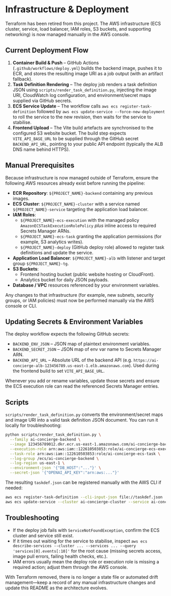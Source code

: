 # Infrastructure & Deployment

Terraform has been retired from this project. The AWS infrastructure (ECS cluster, service, load balancer, IAM roles, S3 buckets, and supporting networking) is now managed manually in the AWS console.

## Current Deployment Flow

1. **Container Build & Push** – GitHub Actions (`.github/workflows/deploy.yml`) builds the backend image, pushes it to ECR, and stores the resulting image URI as a job output (with an artifact fallback).
2. **Task Definition Rendering** – The deploy job renders a task definition JSON using `scripts/render_task_definition.py`, injecting the image URI, CloudWatch log configuration, and environment/secret maps supplied via GitHub secrets.
3. **ECS Service Update** – The workflow calls `aws ecs register-task-definition` followed by `aws ecs update-service --force-new-deployment` to roll the service to the new revision, then waits for the service to stabilise.
4. **Frontend Upload** – The Vite build artefacts are synchronised to the configured S3 website bucket. The build step expects `VITE_API_BASE_URL` to be supplied through the GitHub secret `BACKEND_API_URL`, pointing to your public API endpoint (typically the ALB DNS name behind HTTPS).

## Manual Prerequisites

Because infrastructure is now managed outside of Terraform, ensure the following AWS resources already exist before running the pipeline:

- **ECR Repository**: `${PROJECT_NAME}-backend` containing any previous images.
- **ECS Cluster**: `${PROJECT_NAME}-cluster` with a service named `${PROJECT_NAME}-service` targeting the application load balancer.
- **IAM Roles**:
  - `${PROJECT_NAME}-ecs-execution` with the managed policy `AmazonECSTaskExecutionRolePolicy` _plus_ inline access to required Secrets Manager ARNs.
  - `${PROJECT_NAME}-ecs-task` granting the application permissions (for example, S3 analytics writes).
  - `${PROJECT_NAME}-deploy` (GitHub deploy role) allowed to register task definitions and update the service.
- **Application Load Balancer**: `${PROJECT_NAME}-alb` with listener and target group `${PROJECT_NAME}-tg`.
- **S3 Buckets**:
  - Frontend hosting bucket (public website hosting or CloudFront).
  - Analytics bucket for daily JSON payloads.
- **Database / VPC** resources referenced by your environment variables.

Any changes to that infrastructure (for example, new subnets, security groups, or IAM policies) must now be performed manually via the AWS console or CLI.

## Updating Secrets & Environment Variables

The deploy workflow expects the following GitHub secrets:

- `BACKEND_ENV_JSON` – JSON map of plaintext environment variables.
- `BACKEND_SECRET_JSON` – JSON map of env var name to Secrets Manager ARN.
- `BACKEND_API_URL` – Absolute URL of the backend API (e.g. `https://ai-concierge-alb-123456789.us-east-1.elb.amazonaws.com`). Used during the frontend build to set `VITE_API_BASE_URL`.

Whenever you add or rename variables, update those secrets and ensure the ECS execution role can read the referenced Secrets Manager entries.

## Scripts

`scripts/render_task_definition.py` converts the environment/secret maps and image URI into a valid task definition JSON document. You can run it locally for troubleshooting:

```bash
python scripts/render_task_definition.py \
  --family ai-concierge-backend \
  --image 123456789012.dkr.ecr.us-east-1.amazonaws.com/ai-concierge-backend:latest \
  --execution-role arn:aws:iam::122610503853:role/ai-concierge-ecs-execution \
  --task-role arn:aws:iam::122610503853:role/ai-concierge-ecs-task \
  --log-group /ecs/ai-concierge-backend \
  --log-region us-east-1 \
  --environment-json '{"DB_HOST":"..."}' \
  --secret-json '{"OPENAI_API_KEY":"arn:aws:..."}'
```

The resulting `taskdef.json` can be registered manually with the AWS CLI if needed:

```bash
aws ecs register-task-definition --cli-input-json file://taskdef.json
aws ecs update-service --cluster ai-concierge-cluster --service ai-concierge-service --task-definition <new-arn> --force-new-deployment
```

## Troubleshooting

- If the deploy job fails with `ServiceNotFoundException`, confirm the ECS cluster and service still exist.
- If it times out waiting for the service to stabilise, inspect `aws ecs describe-services --cluster ... --services ... --query 'services[0].events[:10]'` for the root cause (missing secrets access, image pull errors, failing health checks, etc.).
- IAM errors usually mean the deploy role or execution role is missing a required action; adjust them through the AWS console.

With Terraform removed, there is no longer a state file or automated drift management—keep a record of any manual infrastructure changes and update this README as the architecture evolves.
